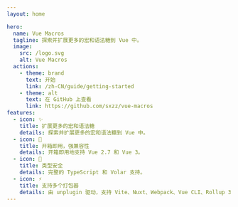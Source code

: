 ```yaml
---
layout: home

hero:
  name: Vue Macros
  tagline: 探索并扩展更多的宏和语法糖到 Vue 中。
  image:
    src: /logo.svg
    alt: Vue Macros
  actions:
    - theme: brand
      text: 开始
      link: /zh-CN/guide/getting-started
    - theme: alt
      text: 在 GitHub 上查看
      link: https://github.com/sxzz/vue-macros
features:
  - icon: ✨
    title: 扩展更多的宏和语法糖
    details: 探索并扩展更多的宏和语法糖到 Vue 中。
  - icon: 💚
    title: 开箱即用，强兼容性
    details: 开箱即用地支持 Vue 2.7 和 Vue 3。
  - icon: 🦾
    title: 类型安全
    details: 完整的 TypeScript 和 Volar 支持。
  - icon: ⚡️
    title: 支持多个打包器
    details: 由 unplugin 驱动，支持 Vite、Nuxt、Webpack、Vue CLI、Rollup 3、esbuild 等。
---
```

